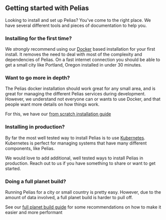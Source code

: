 ## Getting started with Pelias

Looking to install and set up Pelias? You've come to the right place. We have several different
tools and pieces of documentation to help you.

### Installing for the first time?

We _strongly_ recommend using our [Docker](http://github.com/pelias/docker/) based installation for
your first install. It removes the need to deal with most of the complexity and dependencies of
Pelias. On a fast internet connection you should be able to get a small city like Portland, Oregon
installed in under 30 minutes.

### Want to go more in depth?

The Pelias docker installation should work great for any small area, and is great for managing the
different Pelias services during development. However, we understand not everyone can or wants to
use Docker, and that people want more details on how things work.

For this, we have our [from scratch installation guide](pelias_from_scratch.md)

### Installing in production?

By far the most well tested way to install Pelias is to use [Kubernetes](https://github.com/pelias/kubernetes).
Kubernetes is perfect for managing systems that have many different components, like Pelias.

We would love to add additional, well tested ways to install Pelias in production. Reach out to us
if you have something to share or want to get started.

### Doing a full planet build?

Running Pelias for a city or small country is pretty easy. However, due to the amount of data
involved, a full planet build is harder to pull off.

See our [full planet build guide](full_planet_considerations.md) for some recommendations on how to
make it easier and more performant
